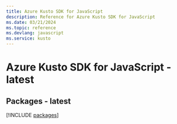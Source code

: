 ```yaml
---
title: Azure Kusto SDK for JavaScript
description: Reference for Azure Kusto SDK for JavaScript
ms.date: 03/21/2024
ms.topic: reference
ms.devlang: javascript
ms.service: kusto
---
```

# Azure Kusto SDK for JavaScript - latest
## Packages - latest
[!INCLUDE [packages](kusto-index.md)]